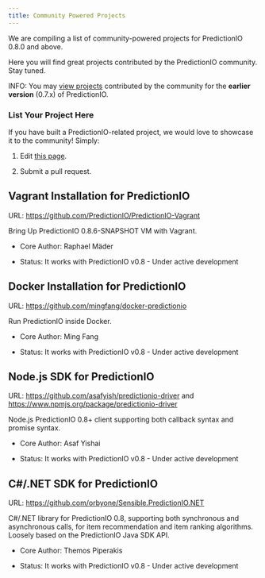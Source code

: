 ```yaml
---
title: Community Powered Projects
---
```


We are compiling a list of community-powered projects for PredictionIO 0.8.0 and
above.

Here you will find great projects contributed by the PredictionIO community.
Stay tuned.

INFO: You may [view projects](http://docs.prediction.io/0.7.2/contribution/projects.html)
contributed by the community for the **earlier version** (0.7.x) of
PredictionIO.

### List Your Project Here

If you have built a PredictionIO-related project, we would love to showcase it
to the community! Simply:

1. Edit [this page](https://github.com/PredictionIO/PredictionIO/blob/livedoc/docs/manual/community/projects.html.md).

2. Submit a pull request.

## Vagrant Installation for PredictionIO

URL: https://github.com/PredictionIO/PredictionIO-Vagrant

Bring Up PredictionIO 0.8.6-SNAPSHOT VM with Vagrant.

- Core Author: Raphael Mäder

- Status: It works with PredictionIO v0.8 - Under active development


## Docker Installation for PredictionIO

URL: https://github.com/mingfang/docker-predictionio

Run PredictionIO inside Docker.

- Core Author: Ming Fang

- Status: It works with PredictionIO v0.8 - Under active development


## Node.js SDK for PredictionIO

URL: https://github.com/asafyish/predictionio-driver and
https://www.npmjs.org/package/predictionio-driver

Node.js PredictionIO 0.8+ client supporting both callback syntax and promise
syntax.

- Core Author: Asaf Yishai

- Status: It works with PredictionIO v0.8 - Under active development


## C#/.NET SDK for PredictionIO

URL: https://github.com/orbyone/Sensible.PredictionIO.NET

C#/.NET library for PredictionIO 0.8, supporting both synchronous and
asynchronous calls, for item recommendation and item ranking algorithms. Loosely
based on the PredictionIO Java SDK API.

- Core Author: Themos Piperakis

- Status: It works with PredictionIO v0.8 - Under active development
